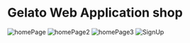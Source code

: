 # Gelato Web Application shop

![homePage](https://user-images.githubusercontent.com/93862727/215056184-253c4130-30e3-4bd0-a1de-abb6213d0453.jpg)
![homePage2](https://user-images.githubusercontent.com/93862727/215056618-cc1df9ee-77d8-4663-b635-1856204b1ed8.jpg)
![homePage3](https://user-images.githubusercontent.com/93862727/215056808-de26dcf4-9b21-408a-8243-150fb8c0a8f6.jpg)
![SignUp](https://user-images.githubusercontent.com/93862727/215057142-2d8dcf87-71ed-4506-817e-8f91bc840124.jpg)
